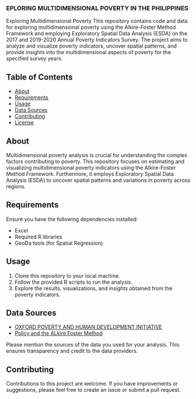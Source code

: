 ### EPLORING MULTIDIMENSIONAL POVERTY IN THE PHILIPPINES

Exploring Multidimensional Poverty
This repository contains code and data for exploring multidimensional poverty using the Alkire-Foster Method Framework and employing Exploratory Spatial Data Analysis (ESDA) on the 2017 and 2019-2020 Annual Poverty Indicators Survey. The project aims to analyze and visualize poverty indicators, uncover spatial patterns, and provide insights into the multidimensional aspects of poverty for the specified survey years.

## Table of Contents

- [About](#about)
- [Requirements](#requirements)
- [Usage](#usage)
- [Data Sources](#data-sources)
- [Contributing](#contributing)
- [License](#license)

## About

Multidimensional poverty analysis is crucial for understanding the complex factors contributing to poverty. This repository focuses on estimating and visualizing multidimensional poverty indicators using the Alkire-Foster Method Framework. Furthermore, it employs Exploratory Spatial Data Analysis (ESDA) to uncover spatial patterns and variations in poverty across regions.

## Requirements

Ensure you have the following dependencies installed:

- Excel
- Required R libraries
- GeoDa tools (for Spatial Regression)

## Usage

1. Clone this repository to your local machine.
2. Follow the provided R scripts to run the analysis.
3. Explore the results, visualizations, and insights obtained from the poverty indicators.

## Data Sources

- [OXFORD POVERTY AND HUMAN DEVELOPMENT INITIATIVE](https://ophi.org.uk/multidimensional-poverty-index/)
- [Policy and the ALkire Foster Method]([#](https://ophi.org.uk/policy/alkire-foster-methodology/#:~:text=The%20Alkire%2DFoster%20(AF),measures%20adapted%20to%20specific%20contexts.))

Please mention the sources of the data you used for your analysis. This ensures transparency and credit to the data providers.

## Contributing

Contributions to this project are welcome. If you have improvements or suggestions, please feel free to create an issue or submit a pull request.

